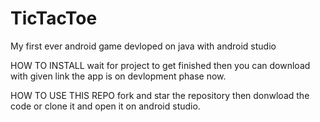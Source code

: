 # TicTacToe
My first ever android game devloped on java with android studio 

HOW TO INSTALL
wait for project to get finished then you can download with given link the app is on devlopment phase now.

HOW TO USE THIS REPO
fork and star the repository then donwload the code or clone it and open it on android studio.
